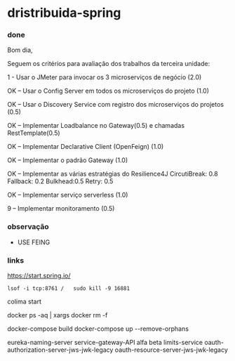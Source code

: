 # dristribuida-spring


### done

Bom dia,

Seguem os critérios para avaliação dos trabalhos da terceira unidade:

1 - Usar o JMeter para invocar os 3 microserviços de negócio (2.0)

OK – Usar o Config Server em todos os microserviços do projeto (1.0)

OK – Usar o Discovery Service com registro dos microserviços do projetos (0.5)

OK – Implementar Loadbalance no Gateway(0.5) e chamadas RestTemplate(0.5)

OK  – Implementar Declarative Client (OpenFeign) (1.0)

OK – Implementar o padrão Gateway (1.0)

OK – Implementar as várias estratégias do Resilience4J
            CircutiBreak: 0.8
            Fallback: 0.2
            Bulkhead:0.5
            Retry: 0.5

OK – Implementar serviço serverless (1.0)

9 – Implementar monitoramento (0.5)

### observação

- USE FEING

### links
  https://start.spring.io/

`lsof -i tcp:8761 /  
  sudo kill -9 16881 `

colima start

docker ps -aq | xargs docker rm -f

docker-compose build
docker-compose up --remove-orphans

eureka-naming-server
service-gateway-API
alfa
beta
limits-service
oauth-authorization-server-jws-jwk-legacy
oauth-resource-server-jws-jwk-legacy